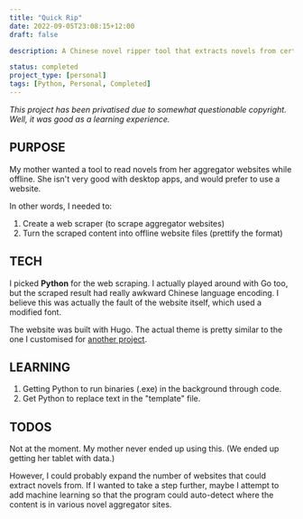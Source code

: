 ```yaml
---
title: "Quick Rip"
date: 2022-09-05T23:08:15+12:00
draft: false

description: A Chinese novel ripper tool that extracts novels from certain Chinese novel aggregators. Built with Python (sort of).

status: completed
project_type: [personal]
tags: [Python, Personal, Completed]
---
```


*This project has been privatised due to somewhat questionable copyright. Well, it was good as a learning experience.*

## PURPOSE

My mother wanted a tool to read novels from her aggregator websites while offline. She isn't very good with desktop apps, and would prefer to use a website.

In other words, I needed to:
1. Create a web scraper (to scrape aggregator websites)
2. Turn the scraped content into offline website files (prettify the format)

## TECH

I picked __Python__ for the web scraping. I actually played around with Go too, but the scraped result had really awkward Chinese language encoding. I believe this was actually the fault of the website itself, which used a modified font.

The website was built with Hugo. The actual theme is pretty similar to the one I customised for [another project](https://github.com/axkeyz/pvctl-files).

## LEARNING

1. Getting Python to run binaries (.exe) in the background through code.
2. Get Python to replace text in the "template" file.

## TODOS

Not at the moment. My mother never ended up using this. (We ended up getting her tablet with data.)

However, I could probably expand the number of websites that could extract novels from. If I wanted to take a step further, maybe I attempt to add machine learning so that the program could auto-detect where the content is in various novel aggregator sites.